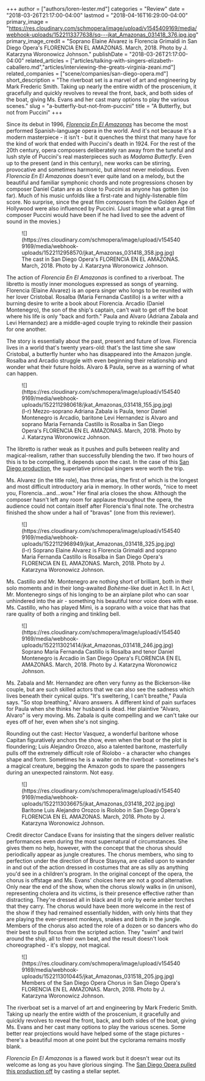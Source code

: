 +++
author = ["authors/loren-lester.md"]
categories = "Review"
date = "2018-03-26T21:17:00-04:00"
lastmod = "2018-04-16T16:29:00-04:00"
primary_image = "https://res.cloudinary.com/schmopera/image/upload/v1545409169/media/webhook-uploads/1522113377638/sq---jkat_Amazonas_031418_376.jpg.jpg"
primary_image_credit = "Soprano Elaine Alvarez is Florencia Grimaldi in San Diego Opera's FLORENCIA EN EL AMAZONAS. March, 2018. Photo by J. Katarzyna Woronowicz Johnson."
publishDate = "2018-03-26T21:17:00-04:00"
related_articles = ["articles/talking-with-singers-elizabeth-caballero.md","articles/interviewing-the-greats-virginia-zeani.md"]
related_companies = ["scene/companies/san-diego-opera.md"]
short_description = "The riverboat set is a marvel of art and engineering by Mark Frederic Smith. Taking up nearly the entire width of the proscenium, it gracefully and quickly revolves to reveal the front, back, and both sides of the boat, giving Ms. Evans and her cast many options to play the various scenes."
slug = "a-butterfly-but-not-from-puccini"
title = "A Butterfly, but not from Puccini"
+++

Since its debut in 1996, [*Florencia En El Amazonas*](https://www.sdopera.org/season/2017-2018-season/florencia) has become the most performed Spanish-language opera in the world. And it's not because it's a modern masterpiece - it isn't - but it quenches the thirst that many have for the kind of work that ended with Puccini's death in 1924. For the rest of the 20th century, opera composers deliberately ran away from the tuneful and lush style of Puccini's real masterpieces such as *Madama Butterfly*. Even up to the present (and in this century), new works can be stirring, provocative and sometimes harmonic, but almost never melodious. Even *Florencia En El Amazonas* doesn't ever quite land on a melody, but the beautiful and familiar symphonic chords and note progressions chosen by composer Daniel Catan are as close to Puccini as anyone has gotten (so far). Much of his music unfolds like a first-rate and highly-listenable film score. No surprise, since the great film composers from the Golden Age of Hollywood were also influenced by Puccini. (Just imagine what a great film composer Puccini would have been if he had lived to see the advent of sound in the movies.)

<figure data-type="image">![](https://res.cloudinary.com/schmopera/image/upload/v1545409169/media/webhook-uploads/1522112958570/jkat_Amazonas_031418_358.jpg.jpg)
<figcaption>The cast in San Diego Opera's FLORENCIA EN EL AMAZONAS. March, 2018. Photo by J. Katarzyna Woronowicz Johnson.</figcaption>
</figure>

The action of *Florencia En El Amazonas* is confined to a riverboat. The libretto is mostly inner monologues expressed as songs of yearning. Florencia (Elaine Alvarez) is an opera singer who longs to be reunited with her lover Cristobal. Rosalba (Maria Fernanda Castillo) is a writer with a burning desire to write a book about Florencia. Arcadio (Daniel Montenegro), the son of the ship's captain, can't wait to get off the boat where his life is only "back and forth." Paula and Alvaro (Adriana Zabala and Levi Hernandez) are a middle-aged couple trying to rekindle their passion for one another.

The story is essentially about the past, present and future of love. Florencia lives in a world that's twenty years-old: that's the last time she saw Cristobal, a butterfly hunter who has disappeared into the Amazon jungle. Rosalba and Arcadio struggle with even beginning their relationship and wonder what their future holds. Alvaro & Paula, serve as a warning of what can happen.

<figure data-type="image">![](https://res.cloudinary.com/schmopera/image/upload/v1545409169/media/webhook-uploads/1522112980618/jkat_Amazonas_031418_155.jpg.jpg)
<figcaption>(l-r) Mezzo-soprano Adriana Zabala is Paula, tenor Daniel Montenegro is Arcadio, baritone Levi Hernandez is Alvaro and soprano Maria Fernanda Castillo is Rosalba in San Diego Opera's FLORENCIA EN EL AMAZONAS. March, 2018. Photo by J. Katarzyna Woronowicz Johnson.</figcaption>
</figure>

The libretto is rather weak as it pushes and pulls between reality and magical-realism, rather than successfully blending the two. If two hours of this is to be compelling, it depends upon the cast. In the case of this [San Diego production](https://www.sdopera.org/season/2017-2018-season/florencia), the superlative principal singers were worth the trip.

Ms. Alvarez (in the title role), has three arias, the first of which is the longest and most difficult introductory aria in memory. In other words, "nice to meet you, Florencia…and…wow." Her final aria closes the show. Although the composer hasn't left any room for applause throughout the opera, the audience could not contain itself after Florencia's final note. The orchestra finished the show under a hail of "bravas" (one from this reviewer).

<figure data-type="image">![](https://res.cloudinary.com/schmopera/image/upload/v1545409169/media/webhook-uploads/1522112968949/jkat_Amazonas_031418_325.jpg.jpg)
<figcaption>(l-r) Soprano Elaine Alvarez is Florencia Grimaldi and soprano Maria Fernanda Castillo is Rosalba in San Diego Opera's FLORENCIA EN EL AMAZONAS. March, 2018. Photo by J. Katarzyna Woronowicz Johnson.</figcaption>
</figure>

Ms. Castillo and Mr. Montenegro are nothing short of brilliant, both in their solo moments and in their long-awaited *Bohème*-like duet in Act II. In Act I, Mr. Montenegro sings of his longing to be an airplane pilot who can soar unhindered into the air - something his beautiful tenor voice does with ease. Ms. Castillo, who has played Mimì, is a soprano with a voice that has that rare quality of both a ringing and tinkling bell.

<figure data-type="image">![](https://res.cloudinary.com/schmopera/image/upload/v1545409169/media/webhook-uploads/1522113021414/jkat_Amazonas_031418_246.jpg.jpg)
<figcaption>Soprano Maria Fernanda Castillo is Rosalba and tenor Daniel Montenegro is Arcadio in San Diego Opera's FLORENCIA EN EL AMAZONAS. March, 2018. Photo by J. Katarzyna Woronowicz Johnson.</figcaption>
</figure>

Ms. Zabala and Mr. Hernandez are often very funny as the Bickerson-like couple, but are such skilled actors that we can also see the sadness which lives beneath their cynical quips. "It's sweltering, I can't breathe," Paula says. "So stop breathing," Alvaro answers. A different kind of pain surfaces for Paula when she thinks her husband is dead. Her plaintive "Alvaro, Alvaro" is very moving. Ms. Zabala is quite compelling and we can't take our eyes off of her, even when she's not singing.

Rounding out the cast: Hector Vasquez, a wonderful baritone whose Capitan figuratively anchors the show, even when the boat or the plot is floundering; Luis Alejandro Orozco, also a talented baritone, masterfully pulls off the extremely difficult role of Riolobo - a character who changes shape and form. Sometimes he is a waiter on the riverboat - sometimes he's a magical creature, begging the Amazon gods to spare the passengers during an unexpected rainstorm. Not easy.

<figure data-type="image">![](https://res.cloudinary.com/schmopera/image/upload/v1545409169/media/webhook-uploads/1522113036675/jkat_Amazonas_031418_202.jpg.jpg)
<figcaption>Baritone Luis Alejandro Orozco is Riolobo in San Diego Opera's FLORENCIA EN EL AMAZONAS. March, 2018. Photo by J. Katarzyna Woronowicz Johnson.</figcaption>
</figure>

Credit director Candace Evans for insisting that the singers deliver realistic performances even during the most supernatural of circumstances. She gives them no help, however, with the concept that the chorus should periodically appear as jungle creatures. The chorus members, who sing to perfection under the direction of Bruce Stasyna, are called upon to wander in and out of the action dressed in costumes that are as silly as anything you'd see in a children's program. In the original concept of the opera, the chorus is offstage and Ms. Evans' choices here are not a good alternative. Only near the end of the show, when the chorus slowly walks in (in unison), representing cholera and its victims, is their presence effective rather than distracting. 
They're dressed all in black and lit only by eerie amber torches that they carry. The chorus would have been more welcome in the rest of the show if they had remained essentially hidden, with only hints that they are playing the ever-present monkeys, snakes and birds in the jungle.
Members of the chorus also acted the role of a dozen or so dancers who do their best to pull focus from the scripted action. They "swim" and twirl around the ship, all to their own beat, and the result doesn't look choreographed - it's sloppy, not magical.

<figure data-type="image">![](https://res.cloudinary.com/schmopera/image/upload/v1545409169/media/webhook-uploads/1522113010445/jkat_Amazonas_031518_205.jpg.jpg)
<figcaption>Members of the San Diego Opera Chorus in San Diego Opera's FLORENCIA EN EL AMAZONAS. March, 2018. Photo by J. Katarzyna Woronowicz Johnson.</figcaption>
</figure>

The riverboat set is a marvel of art and engineering by Mark Frederic Smith. Taking up nearly the entire width of the proscenium, it gracefully and quickly revolves to reveal the front, back, and both sides of the boat, giving Ms. Evans and her cast many options to play the various scenes. Some better rear projections would have helped some of the stage pictures - there's a beautiful moon at one point but the cyclorama remains mostly blank.

*Florencia En El Amazonas* is a flawed work but it doesn't wear out its welcome as long as you have glorious singing. The [San Diego Opera pulled this production off](https://www.sdopera.org/season/2017-2018-season/florencia) by casting a stellar septet.
